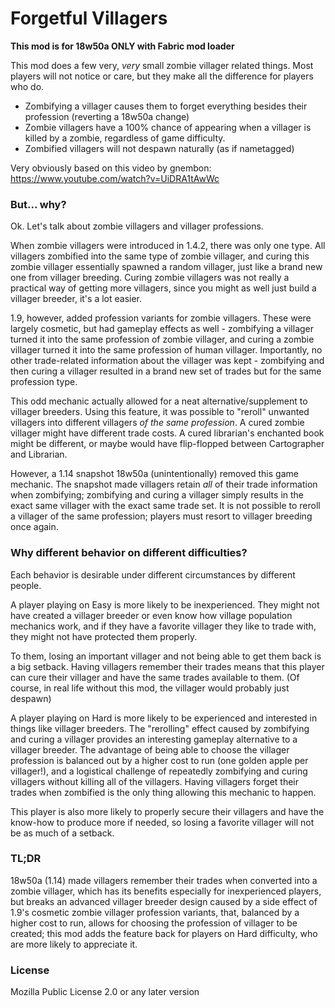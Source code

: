 # Forgetful Villagers

**This mod is for 18w50a ONLY with Fabric mod loader**

This mod does a few very, *very* small zombie villager related things. Most players will not notice or care, but they make all the difference for players who do.

* Zombifying a villager causes them to forget everything besides their profession (reverting a 18w50a change)
* Zombie villagers have a 100% chance of appearing when a villager is killed by a zombie, regardless of game difficulty.
* Zombified villagers will not despawn naturally (as if nametagged)

Very obviously based on this video by gnembon: https://www.youtube.com/watch?v=UiDRA1tAwWc

### But... why?

Ok. Let's talk about zombie villagers and villager professions.

When zombie villagers were introduced in 1.4.2, there was only one type. All villagers zombified into the same type of zombie villager, and curing this zombie villager essentially spawned a random villager, just like a brand new one from villager breeding. Curing zombie villagers was not really a practical way of getting more villagers, since you might as well just build a villager breeder, it's a lot easier.

1.9, however, added profession variants for zombie villagers. These were largely cosmetic, but had gameplay effects as well - zombifying a villager turned it into the same profession of zombie villager, and curing a zombie villager turned it into the same profession of human villager. Importantly, no other trade-related information about the villager was kept - zombifying and then curing a villager resulted in a brand new set of trades but for the same profession type.

This odd mechanic actually allowed for a neat alternative/supplement to villager breeders. Using this feature, it was possible to "reroll" unwanted villagers into different villagers *of the same profession*. A cured zombie villager might have different trade costs. A cured librarian's enchanted book might be different, or maybe would have flip-flopped between Cartographer and Librarian.

However, a 1.14 snapshot 18w50a (unintentionally) removed this game mechanic. The snapshot made villagers retain *all* of their trade information when zombifying; zombifying and curing a villager simply results in the exact same villager with the exact same trade set. It is not possible to reroll a villager of the same profession; players must resort to villager breeding once again.

### Why different behavior on different difficulties?

Each behavior is desirable under different circumstances by different people.

A player playing on Easy is more likely to be inexperienced. They might not have created a villager breeder or even know how village population mechanics work, and if they have a favorite villager they like to trade with, they might not have protected them properly.

To them, losing an important villager and not being able to get them back is a big setback. Having villagers remember their trades means that this player can cure their villager and have the same trades available to them. (Of course, in real life without this mod, the villager would probably just despawn)

A player playing on Hard is more likely to be experienced and interested in things like villager breeders. The "rerolling" effect caused by zombifying and curing a villager provides an interesting gameplay alternative to a villager breeder. The advantage of being able to choose the villager profession is balanced out by a higher cost to run (one golden apple per villager!), and a logistical challenge of repeatedly zombifying and curing villagers without killing all of the villagers. Having villagers forget their trades when zombified is the only thing allowing this mechanic to happen.

This player is also more likely to properly secure their villagers and have the know-how to produce more if needed, so losing a favorite villager will not be as much of a setback.

### TL;DR

18w50a (1.14) made villagers remember their trades when converted into a zombie villager, which has its benefits especially for inexperienced players, but breaks an advanced villager breeder design caused by a side effect of 1.9's cosmetic zombie villager profession variants, that, balanced by a higher cost to run, allows for choosing the profession of villager to be created; this mod adds the feature back for players on Hard difficulty, who are more likely to appreciate it.

### License

Mozilla Public License 2.0 or any later version